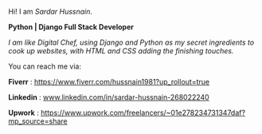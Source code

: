 Hi! I am _Sardar Hussnain_.

**Python | Django Full Stack Developer**

_I am like Digital Chef, using Django and Python as my secret ingredients to cook up websites, with HTML and CSS adding the finishing touches._

You can reach me via:

**Fiverr**   :  https://www.fiverr.com/hussnain1981?up_rollout=true

**Linkedin**  :  www.linkedin.com/in/sardar-hussnain-268022240

**Upwork**    : https://www.upwork.com/freelancers/~01e278234731347daf?mp_source=share
